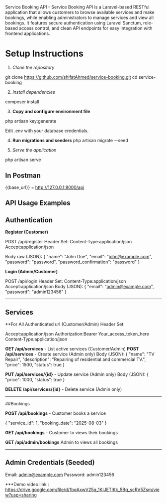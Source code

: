 
#  
Service Booking API - Service Booking API is a Laravel-based RESTful application that allows customers to browse available services and make bookings,
while enabling administrators to manage services and view all bookings. It features secure authentication using Laravel Sanctum, role-based access 
control, and clean API endpoints for easy integration with frontend applications.

# Setup Instructions

1. *Clone the repository*

git clone https://github.com/shifatAhmed/service-booking.git
cd service-booking


2. *Install dependencies*

composer install


3. **Copy and configure environment file**

php artisan key:generate

Edit .env with your database credentials.

4. **Run migrations and seeders**
php artisan migrate --seed



5. *Serve the application*

php artisan serve


## In Postman 


{{base_url}} = http://127.0.0.1:8000/api


## API Usage Examples

## Authentication

**Register (Customer)**

POST /api/register
Header Set:
Content-Type:application/json
Accept:application/json

Body raw (JSON):
{
  "name": "John Doe",
  "email": "john@example.com",
  "password": "password",
  "password_confirmation": "password"
}


**Login (Admin/Customer)**

POST /api/login
Header Set:
Content-Type:application/json
Accept:application/json
Body (JSON):
{
  "email": "admin@example.com",
  "password": "admin123456"
}


---

## Services
**For All Authenticated url (Customer/Admin) Header Set:

Accept:application/json
Authorization:Bearer Your_access_token_here
Content-Type:application/json

**GET /api/services** - List active services (Customer/Admin)
**POST /api/services** - Create service (Admin only)
Body (JSON):
{
  "name": "TV Repair",
  "description": "Repairing of residential and commercial TV.",
  "price": 1500,
  "status": true
}

**PUT /api/services/{id}** - Update service (Admin only)
Body (JSON):
{
  "price": 1000,
  "status": true
}

 **DELETE /api/services/{id}** - Delete service (Admin only)

---

##Bookings

**POST /api/bookings** - Customer books a service

{
  "service_id": 1,
  "booking_date": "2025-08-03"
}


**GET /api/bookings** - Customer to views their bookings

**GET /api/admin/bookings** Admin to views all bookings

---

##  Admin Credentials (Seeded)

Email: admin@example.com
Password: admin123456

***Demo video link : https://drive.google.com/file/d/1bqAxwV25q_1KiJETIKk_5Bq_scRV5Zsm/view?usp=sharing

